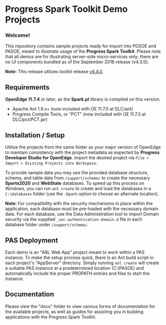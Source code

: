 # Progress Spark Toolkit Demo Projects

### Welcome!

This repository contains sample projects ready for import into PDSOE and PASOE, meant to illustrate usage of the **Progress Spark Toolkit**. Please note that all demos are for illustrating server-side micro-services only; there are no UI components bundled as of the September 2018 release (v4.3.0).

**Note:** This release utilizes toolkit release [v4.4.0](https://github.com/progress/Spark-Toolkit/releases/tag/v4.4.0).


## Requirements

**OpenEdge 11.7.4** or later, as the **Spark.pl** library is compiled on this version.

- Apache Ant 1.9.x+ (now included with OE 11.7.0 at DLC/ant)
- Progress Compile Tools, or "PCT" (now included with OE 11.7.3 at DLC/pct/PCT.jar)

## Installation / Setup

Utilize the projects from the same folder as your major version of OpenEdge to maintain consistency with the project metadata as expected by **Progress Developer Studio for OpenEdge**. Import the desired project via `File > Import > Existing Projects into Workspace`.

To provide sample data you may use the provided database structure, schema, and table data from `/support/schema/` to create the necessary **Sports2020** and **WebState** databases. To speed up this process on Windows, you can run `ant create` to create and load the databases in a `C:\Databases` folder (use the `-Dpath` option to choose an alternate location).

**Note:** For compatibility with the security mechanisms in place within the application, each database must be pre-loaded with the necessary domain data. For each database, use the Data Administration tool to import Domain security via the supplied `_sec-authentication-domain.d` file in each database folder under `/support/schema/`.

## PAS Deployment

Each demo is an "ABL Web App" project meant to work within a PAS instance. To make the setup process quick, there is an Ant build script in each project's "AppServer" directory. Simply running `ant create` will create a suitable PAS instance at a predetermined location (C:\PASOE) and automatically include the proper PROPATH entries and files to start the instance.


## Documentation

Please view the "docs" folder to view various forms of documentation for the available projects, as well as guides for assisting you in building applications with the Progress Spark Toolkit.

